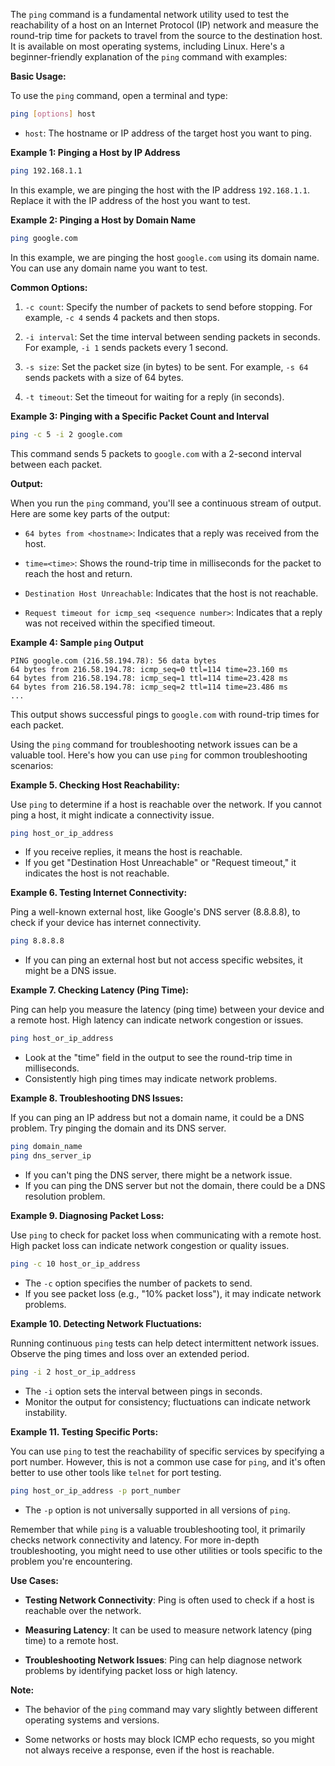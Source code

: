 The `ping` command is a fundamental network utility used to test the reachability of a host on an Internet Protocol (IP) network and measure the round-trip time for packets to travel from the source to the destination host. It is available on most operating systems, including Linux. Here's a beginner-friendly explanation of the `ping` command with examples:

**Basic Usage:**

To use the `ping` command, open a terminal and type:

```bash
ping [options] host
```

- `host`: The hostname or IP address of the target host you want to ping.

**Example 1: Pinging a Host by IP Address**

```bash
ping 192.168.1.1
```

In this example, we are pinging the host with the IP address `192.168.1.1`. Replace it with the IP address of the host you want to test.

**Example 2: Pinging a Host by Domain Name**

```bash
ping google.com
```

In this example, we are pinging the host `google.com` using its domain name. You can use any domain name you want to test.

**Common Options:**

1. `-c count`: Specify the number of packets to send before stopping. For example, `-c 4` sends 4 packets and then stops.

2. `-i interval`: Set the time interval between sending packets in seconds. For example, `-i 1` sends packets every 1 second.

3. `-s size`: Set the packet size (in bytes) to be sent. For example, `-s 64` sends packets with a size of 64 bytes.

4. `-t timeout`: Set the timeout for waiting for a reply (in seconds).

**Example 3: Pinging with a Specific Packet Count and Interval**

```bash
ping -c 5 -i 2 google.com
```

This command sends 5 packets to `google.com` with a 2-second interval between each packet.

**Output:**

When you run the `ping` command, you'll see a continuous stream of output. Here are some key parts of the output:

- `64 bytes from <hostname>`: Indicates that a reply was received from the host.

- `time=<time>`: Shows the round-trip time in milliseconds for the packet to reach the host and return.

- `Destination Host Unreachable`: Indicates that the host is not reachable.

- `Request timeout for icmp_seq <sequence number>`: Indicates that a reply was not received within the specified timeout.

**Example 4: Sample `ping` Output**

```
PING google.com (216.58.194.78): 56 data bytes
64 bytes from 216.58.194.78: icmp_seq=0 ttl=114 time=23.160 ms
64 bytes from 216.58.194.78: icmp_seq=1 ttl=114 time=23.428 ms
64 bytes from 216.58.194.78: icmp_seq=2 ttl=114 time=23.486 ms
...
```

This output shows successful pings to `google.com` with round-trip times for each packet.

Using the `ping` command for troubleshooting network issues can be a valuable tool. Here's how you can use `ping` for common troubleshooting scenarios:

**Example 5. Checking Host Reachability:**

Use `ping` to determine if a host is reachable over the network. If you cannot ping a host, it might indicate a connectivity issue.

```bash
ping host_or_ip_address
```

- If you receive replies, it means the host is reachable.
- If you get "Destination Host Unreachable" or "Request timeout," it indicates the host is not reachable.

**Example 6. Testing Internet Connectivity:**

Ping a well-known external host, like Google's DNS server (8.8.8.8), to check if your device has internet connectivity.

```bash
ping 8.8.8.8
```

- If you can ping an external host but not access specific websites, it might be a DNS issue.

**Example 7. Checking Latency (Ping Time):**

Ping can help you measure the latency (ping time) between your device and a remote host. High latency can indicate network congestion or issues.

```bash
ping host_or_ip_address
```

- Look at the "time" field in the output to see the round-trip time in milliseconds.
- Consistently high ping times may indicate network problems.

**Example 8. Troubleshooting DNS Issues:**

If you can ping an IP address but not a domain name, it could be a DNS problem. Try pinging the domain and its DNS server.

```bash
ping domain_name
ping dns_server_ip
```

- If you can't ping the DNS server, there might be a network issue.
- If you can ping the DNS server but not the domain, there could be a DNS resolution problem.

**Example 9. Diagnosing Packet Loss:**

Use `ping` to check for packet loss when communicating with a remote host. High packet loss can indicate network congestion or quality issues.

```bash
ping -c 10 host_or_ip_address
```

- The `-c` option specifies the number of packets to send.
- If you see packet loss (e.g., "10% packet loss"), it may indicate network problems.

**Example 10. Detecting Network Fluctuations:**

Running continuous `ping` tests can help detect intermittent network issues. Observe the ping times and loss over an extended period.

```bash
ping -i 2 host_or_ip_address
```

- The `-i` option sets the interval between pings in seconds.
- Monitor the output for consistency; fluctuations can indicate network instability.

**Example 11. Testing Specific Ports:**

You can use `ping` to test the reachability of specific services by specifying a port number. However, this is not a common use case for `ping`, and it's often better to use other tools like `telnet` for port testing.

```bash
ping host_or_ip_address -p port_number
```

- The `-p` option is not universally supported in all versions of `ping`.

Remember that while `ping` is a valuable troubleshooting tool, it primarily checks network connectivity and latency. For more in-depth troubleshooting, you might need to use other utilities or tools specific to the problem you're encountering.

**Use Cases:**

- **Testing Network Connectivity**: Ping is often used to check if a host is reachable over the network.

- **Measuring Latency**: It can be used to measure network latency (ping time) to a remote host.

- **Troubleshooting Network Issues**: Ping can help diagnose network problems by identifying packet loss or high latency.

**Note:**

- The behavior of the `ping` command may vary slightly between different operating systems and versions.

- Some networks or hosts may block ICMP echo requests, so you might not always receive a response, even if the host is reachable.
